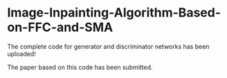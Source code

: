 # Image-Inpainting-Algorithm-Based-on-FFC-and-SMA

The complete code for generator and discriminator networks has been uploaded!

The paper based on this code has been submitted.
